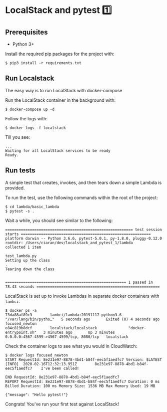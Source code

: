 # LocalStack and pytest 1️⃣

## Prerequisites

* Python 3+

Install the required pip packages for the project with:

    $ pip3 install -r requirements.txt

## Run Localstack

The easy way is to run LocalStack with docker-compose

Run the LocalStack container in the background with:
    
    $ docker-compose up -d

Follow the logs with: 

    $ docker logs -f localstack
    
Till you see:

```
...
Waiting for all LocalStack services to be ready
Ready.
```

## Run tests

A simple test that creates, invokes, and then tears down a simple Lambda is provided.

To run the test, use the following commands within the root of the project:

```
$ cd lambda/basic_lambda
$ pytest -s . 
```

Wait a while, you should see similar to the following:

```
========================================================= test session starts ==========================================================
platform darwin -- Python 3.6.6, pytest-5.0.1, py-1.8.0, pluggy-0.12.0
rootdir: /Users/ciaran/dev/localstack_and_pytest_1/lambda
collected 1 item                                                                                                                                                                               

test_lambda.py 
Setting up the class
.
Tearing down the class


====================================================== 1 passed in 78.43 seconds =======================================================
```

LocalStack is set up to invoke Lambdas in separate docker containers with `lambci`:

```
$ docker ps -a
73da88af89c3        lambci/lambda:20191117-python3.6   "/var/lang/bin/pytho…"   5 seconds ago       Exited (0) 4 seconds ago                                                focused_newton
e84c819b8dcf        localstack/localstack              "docker-entrypoint.sh"   3 minutes ago       Up 3 minutes               0.0.0.0:4567-4599->4567-4599/tcp, 8080/tcp   localstack
```

Check the container logs to see what you would in CloudWatch:
```
$ docker logs focused_newton
START RequestId: 8e231e97-8878-4bd1-b84f-eec5f1aedfc7 Version: $LATEST
[INFO]  2020-02-16T12:32:13.951Z        8e231e97-8878-4bd1-b84f-eec5f1aedfc7    I've been called!

END RequestId: 8e231e97-8878-4bd1-b84f-eec5f1aedfc7
REPORT RequestId: 8e231e97-8878-4bd1-b84f-eec5f1aedfc7 Duration: 0 ms Billed Duration: 100 ms Memory Size: 1536 MB Max Memory Used: 19 MB

{"message": "Hello pytest!"}
```

Congrats! You've run your first test against LocalStack!
